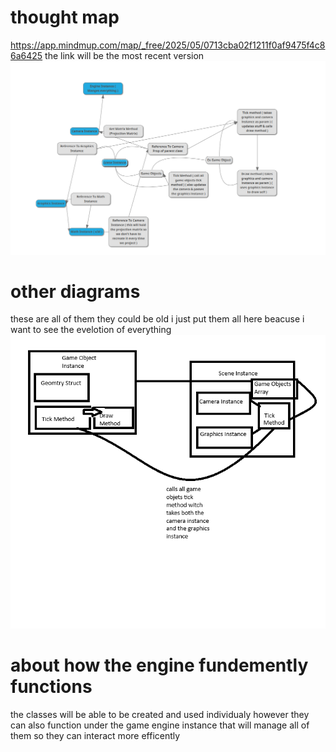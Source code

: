 # thought map
https://app.mindmup.com/map/_free/2025/05/0713cba02f1211f0af9475f4c86a6425
the link will be the most recent version
![Thought Map 1](map1.png "Fundemental Break Down of how the engine funtions")


# other diagrams
these are all of them they could be old
i just put them all here beacuse i want to see the evelotion of everything
![Diagram of how the game objects and scene interact with each other](bd.png "Scene & GameObject Interaction BreakDown")

# about how the engine fundemently functions
the classes will be able to be created and used individualy however they can also function under the game engine instance
that will manage all of them so they can interact more efficently